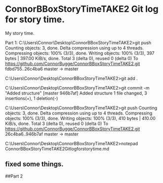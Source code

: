 # ConnorBBoxStoryTimeTAKE2 Git log for story time.

My story time.

Part 1:
C:\Users\Connor\Desktop\ConnorBBoxStoryTimeTAKE2>git push
Counting objects: 3, done.
Delta compression using up to 4 threads.
Compressing objects: 100% (3/3), done.
Writing objects: 100% (3/3), 397 bytes | 397.00 KiB/s, done.
Total 3 (delta 0), reused 0 (delta 0)
To https://github.com/ConnorBugge/ConnorBBoxStoryTimeTAKE2.git
   fdbd755..26c4ba6  master -> master

C:\Users\Connor\Desktop\ConnorBBoxStoryTimeTAKE2>git add .

C:\Users\Connor\Desktop\ConnorBBoxStoryTimeTAKE2>git commit -m "Added structure"
[master 946b7af] Added structure
 1 file changed, 3 insertions(+), 1 deletion(-)

C:\Users\Connor\Desktop\ConnorBBoxStoryTimeTAKE2>git push
Counting objects: 3, done.
Delta compression using up to 4 threads.
Compressing objects: 100% (3/3), done.
Writing objects: 100% (3/3), 410 bytes | 410.00 KiB/s, done.
Total 3 (delta 0), reused 0 (delta 0)
To https://github.com/ConnorBugge/ConnorBBoxStoryTimeTAKE2.git
   26c4ba6..946b7af  master -> master

C:\Users\Connor\Desktop\ConnorBBoxStoryTimeTAKE2>notepad ConnorBBoxStoryTimeTAKE2Gitlogforstorytime.md

## fixed some things.

##Part 2

